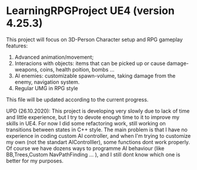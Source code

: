 # LearningRPGProject UE4 (version 4.25.3)
This project will focus on 3D-Person Character setup and RPG gameplay features:

1) Advanced animation/movement;
2) Interacions with objects: items that can be picked up or cause damage- weapons, coins, health poition, bombs ... 
3) AI enemies: customizable spawn-volume, taking damage from the enemy, navigation system.
4) Regular UMG in RPG style 

This file will be updated according to the current progress.

UPD (26.10.2020):
This project is developing very slowly due to lack of time and little experience, but I try to devote enough time to it to improve my skills in UE4. For now I did some refactoring work, still working on transitions between states in C++ style. The main problem is that I have no experience in coding custom AI controller, and when I'm trying to customize my own (not the standart AIControlller), some functions dont work properly. Of course we have dozens ways to programme AI behaviour (like BB,Trees,Custom NavPathFinding ... ), and I still dont know which one is better for my purposes.  
